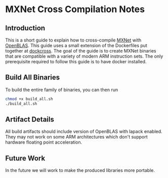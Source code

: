 # MXNet Cross Compilation Notes

## Introduction

This is a short guide to explain how to cross-compile [MXNet](https://github.com/dmlc/mxnet) with [OpenBLAS](http://www.openblas.net/).  This guide uses a small extension of the Dockerfiles put together at [dockcross](https://github.com/dockcross/dockcross).  The goal of the guide is to create MXNet binaries that are compatible with a variety of modern ARM instruction sets.  The only prerequisite required to follow this guide is to have docker installed.

## Build All Binaries

To build the entire family of binaries, you can then run 

```bash
chmod +x build_all.sh
./build_all.sh
```

## Artifact Details

All build artifacts should include version of OpenBLAS with lapack enabled.  They may not work on some ARM architectures which don't support hardware floating point acceleration.

## Future Work

In the future we will work to make the produced libraries more portable.
